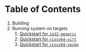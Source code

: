 # Table of Contents

1. Building
2. Running system on targets
   1. [Quickstart for `ia32-generic`](quickstart-ia32-generic.md)
   2. [Quickstart for `riscv64-virt`](quickstart-riscv64-virt.md)
   3. [Quickstart for `riscv64-spike`](quickstart-riscv64-spike.md)
